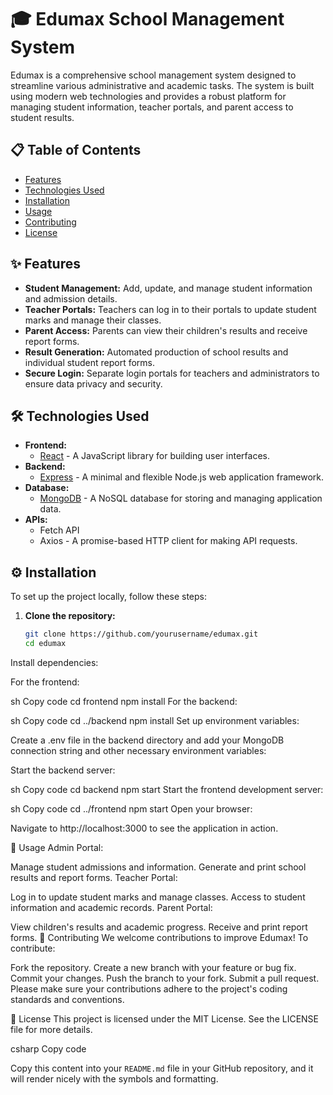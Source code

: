 # 🎓 Edumax School Management System

Edumax is a comprehensive school management system designed to streamline various administrative and academic tasks. The system is built using modern web technologies and provides a robust platform for managing student information, teacher portals, and parent access to student results.

## 📋 Table of Contents

- [Features](#features)
- [Technologies Used](#technologies-used)
- [Installation](#installation)
- [Usage](#usage)
- [Contributing](#contributing)
- [License](#license)

## ✨ Features

- **Student Management:** Add, update, and manage student information and admission details.
- **Teacher Portals:** Teachers can log in to their portals to update student marks and manage their classes.
- **Parent Access:** Parents can view their children's results and receive report forms.
- **Result Generation:** Automated production of school results and individual student report forms.
- **Secure Login:** Separate login portals for teachers and administrators to ensure data privacy and security.

## 🛠️ Technologies Used

- **Frontend:**
  - [React](https://reactjs.org/) - A JavaScript library for building user interfaces.
- **Backend:**
  - [Express](https://expressjs.com/) - A minimal and flexible Node.js web application framework.
- **Database:**
  - [MongoDB](https://www.mongodb.com/) - A NoSQL database for storing and managing application data.
- **APIs:**
  - Fetch API
  - Axios - A promise-based HTTP client for making API requests.

## ⚙️ Installation

To set up the project locally, follow these steps:

1. **Clone the repository:**

   ```sh
   git clone https://github.com/yourusername/edumax.git
   cd edumax
Install dependencies:

For the frontend:

sh
Copy code
cd frontend
npm install
For the backend:

sh
Copy code
cd ../backend
npm install
Set up environment variables:

Create a .env file in the backend directory and add your MongoDB connection string and other necessary environment variables:

Start the backend server:

sh
Copy code
cd backend
npm start
Start the frontend development server:

sh
Copy code
cd ../frontend
npm start
Open your browser:

Navigate to http://localhost:3000 to see the application in action.

🚀 Usage
Admin Portal:

Manage student admissions and information.
Generate and print school results and report forms.
Teacher Portal:

Log in to update student marks and manage classes.
Access to student information and academic records.
Parent Portal:

View children's results and academic progress.
Receive and print report forms.
🤝 Contributing
We welcome contributions to improve Edumax! To contribute:

Fork the repository.
Create a new branch with your feature or bug fix.
Commit your changes.
Push the branch to your fork.
Submit a pull request.
Please make sure your contributions adhere to the project's coding standards and conventions.

📜 License
This project is licensed under the MIT License. See the LICENSE file for more details.

csharp
Copy code

Copy this content into your `README.md` file in your GitHub repository, and it will render nicely with the symbols and formatting.







